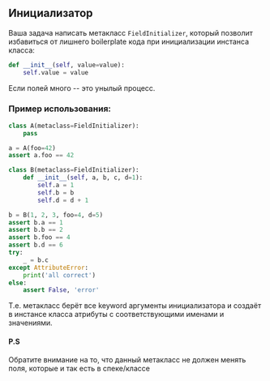 ## Инициализатор
Ваша задача написать метакласс `FieldInitializer`, который позволит избавиться от лишнего boilerplate кода при инициализации инстанса класса:
```python
def __init__(self, value=value):
    self.value = value
```
Если полей много -- это унылый процесс.

### Пример использования:
```python
class A(metaclass=FieldInitializer):
    pass

a = A(foo=42)
assert a.foo == 42

class B(metaclass=FieldInitializer):
    def __init__(self, a, b, c, d=1):
        self.a = 1
        self.b = b
        self.d = d + 1

b = B(1, 2, 3, foo=4, d=5)
assert b.a == 1
assert b.b == 2
assert b.foo == 4
assert b.d == 6
try:
    _ = b.c
except AttributeError:
    print('all correct')
else:
    assert False, 'error'
```

Т.е. метакласс берёт все keyword аргументы инициализатора и создаёт в инстансе класса атрибуты с соответствующими именами и значениями.

#### P.S
Обратите внимание на то, что данный метакласс не должен менять поля, которые и так есть в спеке/классе